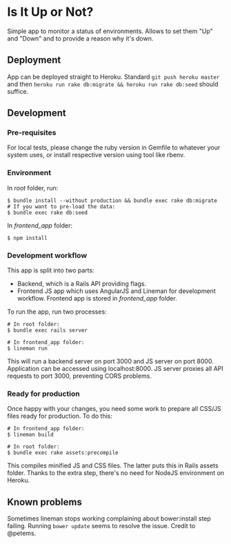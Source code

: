 # Is It Up or Not?

Simple app to monitor a status of environments. Allows to set them "Up" and "Down" and to provide a reason why it's down.

## Deployment

App can be deployed straight to Heroku. Standard `git push heroku master` and then `heroku run rake db:migrate && heroku run rake db:seed` should suffice.

## Development

### Pre-requisites

For local tests, please change the ruby version in Gemfile to whatever your system uses, or install respective version using tool like rbenv.

### Environment

In *root* folder, run:

    $ bundle install --without production && bundle exec rake db:migrate
    # If you want to pre-load the data:
    $ bundle exec rake db:seed

In *frontend_app* folder:

    $ npm install

### Development workflow

This app is split into two parts:

* Backend, which is a Rails API providing flags.
* Frontend JS app which uses AngularJS and Lineman for development workflow. Frontend app is stored in *frontend_app* folder.

To run the app, run two processes:

    # In root folder:
    $ bundle exec rails server

    # In frontend_app folder:
    $ lineman run

This will run a backend server on port 3000 and JS server on port 8000.
Application can be accessed using localhost:8000. JS server proxies all API requests to port 3000, preventing CORS problems.

### Ready for production

Once happy with your changes, you need some work to prepare all CSS/JS files ready for production. To do this:

    # In frontend_app folder:
    $ lineman build

    # In root folder:
    $ bundle exec rake assets:precompile

This compiles minified JS and CSS files. The latter puts this in Rails assets folder. Thanks to the extra step, there's
no need for NodeJS environment on Heroku.

## Known problems

Sometimes lineman stops working complaining about bower:install step failing. Running `bower update` seems to resolve the issue. Credit to @petems.

